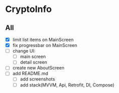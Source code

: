 # CryptoInfo

## All
- [x] limit list items on MainScreen
- [x] fix progressbar on MainScreen
- [ ] change UI:
  - [ ] main screen
  - [ ] detail screen
- [ ] create new AboutScreen
- [ ] add README.md
  - [ ] add screenshots
  - [ ] add stack(MVVM, Api, Retrofit, DI, Compose)